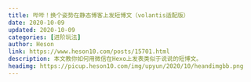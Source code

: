```yaml
---
title: 哔哔！换个姿势在静态博客上发短博文（volantis适配版）
date: 2020-10-09
updated: 2020-10-09
categories: [进阶玩法]
author: Heson
link: https://www.heson10.com/posts/15701.html
description: 本文教你如何用微信在Hexo上发表类似于说说的短博文。
headimg: https://picup.heson10.com/img/upyun/2020/10/heandimgbb.png
---
```

